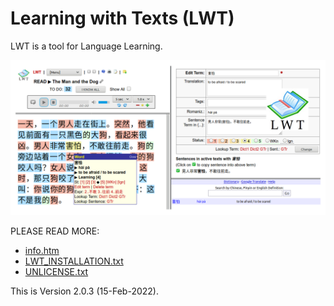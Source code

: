 # Learning with Texts (LWT) 

LWT is a tool for Language Learning.

![Screenshot](img/lwt_screenshot.png)

PLEASE READ MORE:

- [info.htm](info.htm)
- [LWT_INSTALLATION.txt](LWT_INSTALLATION.txt)
- [UNLICENSE.txt](UNLICENSE.txt)

This is Version 2.0.3 (15-Feb-2022).
